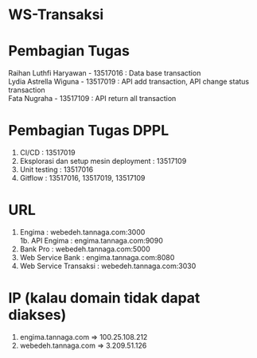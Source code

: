 # WS-Transaksi

# Pembagian Tugas

Raihan Luthfi Haryawan - 13517016   : Data base transaction<br />
Lydia Astrella Wiguna - 13517019    : API add transaction, API change status transaction<br />
Fata Nugraha - 13517109             : API return all transaction<br />


# Pembagian Tugas DPPL

1. CI/CD : 13517019
2. Eksplorasi dan setup mesin deployment : 13517109
3. Unit testing : 13517016
4. Gitflow : 13517016, 13517019, 13517109


# URL

1. Engima : webedeh.tannaga.com:3000 <br>
1b. API Engima : engima.tannaga.com:9090
2. Bank Pro : webedeh.tannaga.com:5000
3. Web Service Bank : engima.tannaga.com:8080
4. Web Service Transaksi : webedeh.tannaga.com:3030


# IP (kalau domain tidak dapat diakses)

1. engima.tannaga.com => 100.25.108.212
2. webedeh.tannaga.com => 3.209.51.126